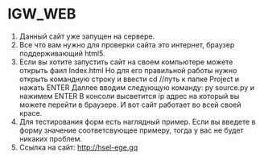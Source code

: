 # IGW_WEB
1) Данный сайт уже запущен на сервере.
2) Все что вам нужно для проверки сайта это интернет, браузер поддерживающий html5.
3) Если вы хотите запустить сайт на своем компьютере можете открыть фаил Index.html
Но для его правильной работы нужно открыть командную строку и ввести cd //путь к папке Project и нажать ENTER
Даллее вводим следующую команду: py source.py и нажимем ENTER
В консоли высветится ip адрес на который вы можете перейти в браузере. И вот сайт работает во всей своей красе.
4) Для тестирования форм есть наглядный пример. Если вы введете в форму значение соответсвующее примеру, тогда у вас не будет никаких проблем.
5) Ссылка на сайт: http://hsel-ege.gq
